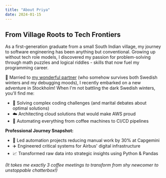 ```yaml
---
title: "About Priya"
date: 2024-01-15
---
```


## From Village Roots to Tech Frontiers

As a first-generation graduate from a small South Indian village, my journey to software engineering has been anything but conventional. Growing up without tech role models, I discovered my passion for problem-solving through math puzzles and logical riddles - skills that now fuel my programming career.

💍 Married to [my wonderful partner](https://linkedin.com/in/krishnapayyavula) (who somehow survives both Swedish winters and my debugging moods), I recently embarked on a new adventure in Stockholm! When I'm not battling the dark Swedish winters, you'll find me:

- 🧩 Solving complex coding challenges (and marital debates about optimal solutions)
- ☁️ Architecting cloud solutions that would make AWS proud
- 🤖 Automating everything from coffee machines to CI/CD pipelines

**Professional Journey Snapshot:**
- 🚀 Led automation projects reducing manual work by 30% at Capgemini
- ✈️ Engineered critical systems for Airbus' digital infrastructure
- 📈 Transformed raw data into strategic insights using Python & Pandas

*(It takes me exactly 3 coffee meetings to transform from shy newcomer to unstoppable chatterbox!)*